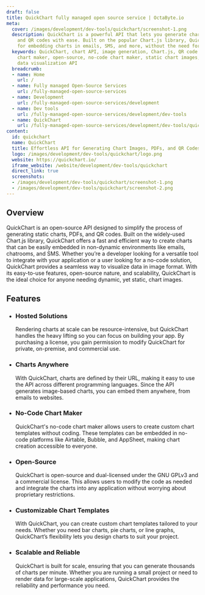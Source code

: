 ```yaml
---
draft: false
title: QuickChart fully managed open source service | OctaByte.io
meta:
  cover: /images/development/dev-tools/quickchart/screenshot-1.png
  description: QuickChart is a powerful API that lets you generate chart images, PDFs,
    and QR codes with ease. Built on the popular Chart.js library, QuickChart is perfect
    for embedding charts in emails, SMS, and more, without the need for dynamic rendering.
  keywords: QuickChart, chart API, image generation, Chart.js, QR code generator,
    chart maker, open-source, no-code chart maker, static chart images, PDF charts,
    data visualization API
  breadcrumb:
  - name: Home
    url: /
  - name: Fully managed Open-Source Services
    url: /fully-managed-open-source-services
  - name: Development
    url: /fully-managed-open-source-services/development
  - name: Dev tools
    url: /fully-managed-open-source-services/development/dev-tools
  - name: QuickChart
    url: /fully-managed-open-source-services/development/dev-tools/quickchart
content:
  id: quickchart
  name: QuickChart
  title: Effortless API for Generating Chart Images, PDFs, and QR Codes
  logo: /images/development/dev-tools/quickchart/logo.png
  website: https://quickchart.io/
  iframe_website: /website/development/dev-tools/quickchart
  direct_link: true
  screenshots:
  - /images/development/dev-tools/quickchart/screenshot-1.png
  - /images/development/dev-tools/quickchart/screenshot-2.png
---
```


## Overview

QuickChart is an open-source API designed to simplify the process of generating static charts, PDFs, and QR codes. Built on the widely-used Chart.js library, QuickChart offers a fast and efficient way to create charts that can be easily embedded in non-dynamic environments like emails, chatrooms, and SMS. Whether you’re a developer looking for a versatile tool to integrate with your application or a user looking for a no-code solution, QuickChart provides a seamless way to visualize data in image format. With its easy-to-use features, open-source nature, and scalability, QuickChart is the ideal choice for anyone needing dynamic, yet static, chart images.

## Features

- ### Hosted Solutions

  Rendering charts at scale can be resource-intensive, but QuickChart handles the heavy lifting so you can focus on building your app. By purchasing a license, you gain permission to modify QuickChart for private, on-premise, and commercial use.

- ### Charts Anywhere

  With QuickChart, charts are defined by their URL, making it easy to use the API across different programming languages. Since the API generates image-based charts, you can embed them anywhere, from emails to websites.

- ### No-Code Chart Maker

  QuickChart's no-code chart maker allows users to create custom chart templates without coding. These templates can be embedded in no-code platforms like Airtable, Bubble, and AppSheet, making chart creation accessible to everyone.

- ### Open-Source

  QuickChart is open-source and dual-licensed under the GNU GPLv3 and a commercial license. This allows users to modify the code as needed and integrate the charts into any application without worrying about proprietary restrictions.

- ### Customizable Chart Templates

  With QuickChart, you can create custom chart templates tailored to your needs. Whether you need bar charts, pie charts, or line graphs, QuickChart’s flexibility lets you design charts to suit your project.

- ### Scalable and Reliable

  QuickChart is built for scale, ensuring that you can generate thousands of charts per minute. Whether you are running a small project or need to render data for large-scale applications, QuickChart provides the reliability and performance you need.